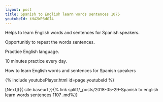```yaml
---
layout: post
title: Spanish to English learn words sentences 1075 
youtubeId: iH42WP3dGI4
---
```

 
 
Helps to learn English words and sentences for Spanish speakers.

Opportunitiy to repeat the words sentences. 

Practice English language. 
 
10 minutes practice every day. 
 
How to learn English words and sentences for Spanish speakers 
 
{% include youtubePlayer.html id=page.youtubeId %}
 
 
[Next]({{ site.baseurl }}{% link  split1/_posts/2018-05-29-Spanish to english learn words sentences 1107 .md%})
 
